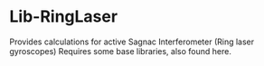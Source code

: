 # Lib-RingLaser
Provides calculations for active Sagnac Interferometer (Ring laser gyroscopes)
Requires some base libraries, also found here.
